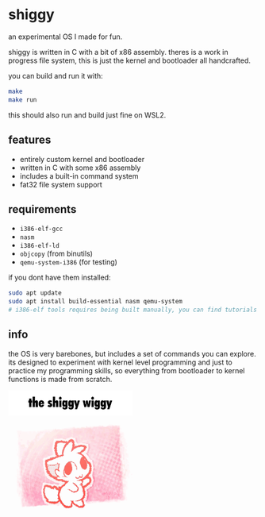 # shiggy

an experimental OS I made for fun.

shiggy is written in C with a bit of x86 assembly. theres is a work in progress file system, this is just the kernel and bootloader all handcrafted.

you can build and run it with:

```bash
make
make run
```

this should also run and build just fine on WSL2.

## features

- entirely custom kernel and bootloader
- written in C with some x86 assembly
- includes a built-in command system
- fat32 file system support

## requirements

- `i386-elf-gcc`
- `nasm`
- `i386-elf-ld`
- `objcopy` (from binutils)
- `qemu-system-i386` (for testing)

if you dont have them installed:

```bash
sudo apt update
sudo apt install build-essential nasm qemu-system
# i386-elf tools requires being built manually, you can find tutorials online for it, i will provide a script for it later
```

## info

the OS is very barebones, but includes a set of commands you can explore. its designed to experiment with kernel level programming and just to practice my programming skills, so everything from bootloader to kernel functions is made from scratch.

<img src="https://raw.githubusercontent.com/sylvessa/sylvessa/refs/heads/main/caption.gif" width="250" height="250">
